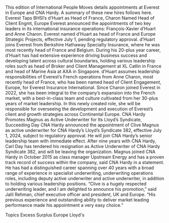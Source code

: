 This edition of International People Moves details appointments at Everest in Europe and CNA Hardy.
A summary of these new hires follows here.
Everest Taps BHSI’s d’Huart as Head of France, Charon Named Head of Client Engmt, Europe
Everest announced the appointments of two key leaders in its international insurance operations: François-Xavier d’Huart and Anne Charon.
Everest named d’Huart as head of France and Europe Strategic Projects, effective July 1, pending regulatory approval. d’Huart joins Everest from Berkshire Hathaway Specialty Insurance, where he was most recently head of France and Belgium.
During his 20-plus year career, d’Huart has had extensive experience driving business success and developing talent across cultural boundaries, holding various leadership roles such as head of Broker and Client Management at XL Catlin in France and head of Marine Asia at AXA in Singapore.
d’Huart assumes leadership responsibilities of Everest’s French operations from Anne Charon, most recently head of France, who has been named head of Client Engagement, Europe, for Everest Insurance International.
Since Charon joined Everest in 2022, she has been integral to the company’s expansion into the French market, with a best-in-class team and culture cultivated from her 30-plus years of market leadership. In this newly created role, she will be responsible for overseeing the development and execution of Everest’s client and growth strategies across Continental Europe.
CNA Hardy Promotes Magnus as Active Underwriter for Its Lloyd’s Syndicate, Succeeding Day
CNA Hardy announced the appointment of Clive Magnus as active underwriter for CNA Hardy’s Lloyd’s Syndicate 382, effective July 1, 2024, subject to regulatory approval. He will join CNA Hardy’s senior leadership team with immediate effect.
After nine years with CNA Hardy, Carl Day has tendered his resignation as Active Underwriter of CNA Hardy Syndicate 382, and will be leaving the organization.
Magnus joined CNA Hardy in October 2015 as class manager Upstream Energy and has a proven track record of success within the company, said CNA Hardy in a statement. He has had a distinguished career spanning over 40 years with a broad range of experience in specialist underwriting, underwriting operations roles, including deputy active underwriter and active underwriter, in addition to holding various leadership positions.
“Clive is a hugely respected underwriting leader, and I am delighted to announce his promotion,” said Jalil Rehman, chief executive officer and president, UK and Europe. “His previous experience and outstanding ability to deliver market leading performance made his appointment a very easy choice.”

Topics
Excess Surplus
Europe
Lloyd's

